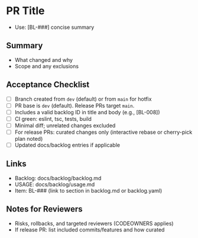 # PR Title

- Use: [BL-###] concise summary

## Summary
- What changed and why
- Scope and any exclusions

## Acceptance Checklist
- [ ] Branch created from `dev` (default) or from `main` for hotfix
- [ ] PR base is `dev` (default). Release PRs target `main`.
- [ ] Includes a valid backlog ID in title and body (e.g., [BL-008])
- [ ] CI green: eslint, tsc, tests, build
- [ ] Minimal diff; unrelated changes excluded
- [ ] For release PRs: curated changes only (interactive rebase or cherry-pick plan noted)
- [ ] Updated docs/backlog entries if applicable

## Links
- Backlog: docs/backlog/backlog.md
- USAGE: docs/backlog/usage.md
- Item: BL-### (link to section in backlog.md or backlog.yaml)

## Notes for Reviewers
 - Risks, rollbacks, and targeted reviewers (CODEOWNERS applies)
 - If release PR: list included commits/features and how curated